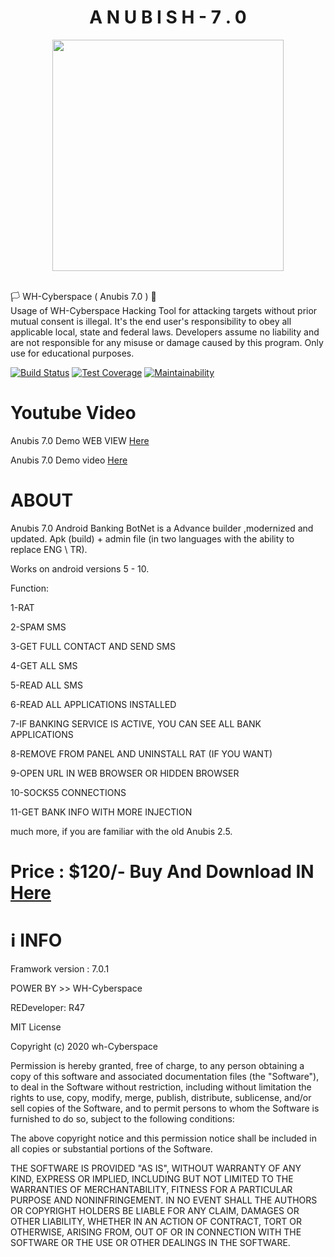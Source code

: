 <h1 align="center"> A N U B I S H - 7 . 0 </h1> 


<p align="center">
<img src="https://i.imgur.com/SJ2vhZA.png" height="370"><br>


<br>
</p>

  🏳 WH-Cyberspace ( Anubis 7.0 ) 🔞
<br>
Usage of WH-Cyberspace Hacking Tool for attacking targets without prior mutual consent is illegal. It's the end user's responsibility to obey all applicable local, state and federal laws. Developers assume no liability and are not responsible for any misuse or damage caused by this program. Only use for educational purposes.
  
[![Build Status](https://travis-ci.org/rapid7/metasploit-framework.svg?branch=master)](https://github.com/wh-Cyberspace/en) [![Test Coverage](https://api.codeclimate.com/v1/badges/943e398e619c09568f3f/test_coverage)](https://github.com/wh-Cyberspace/en) 
[![Maintainability](https://api.codeclimate.com/v1/badges/943e398e619c09568f3f/maintainability)](https://github.com/wh-Cyberspace/en)



# Youtube Video
Anubis 7.0 Demo WEB VIEW  [Here ]( https://www.whcyberspace.com/demo/anubis7/anubis%207.0/login.php "WEB VIEW ")

Anubis 7.0 Demo video  [Here ]( https://www.youtube.com/watch?v=XyDMvnyzWqI "Demo Video")

# ABOUT
Anubis 7.0 Android Banking BotNet is a Advance builder ,modernized and updated. Apk (build) + admin file (in two languages with the ability to replace ENG \ TR).

Works on android versions 5 - 10.

Function:

1-RAT

2-SPAM SMS

3-GET FULL CONTACT AND SEND SMS

4-GET ALL SMS

5-READ ALL SMS

6-READ ALL APPLICATIONS INSTALLED

7-IF BANKING SERVICE IS ACTIVE, YOU CAN SEE ALL BANK APPLICATIONS

8-REMOVE FROM PANEL AND UNINSTALL RAT (IF YOU WANT)

9-OPEN URL IN WEB BROWSER OR HIDDEN BROWSER

10-SOCKS5 CONNECTIONS

11-GET BANK INFO WITH MORE INJECTION

much more, if you are familiar with the old Anubis 2.5.


# Price : $120/-  Buy And Download IN [Here ]( https://whcyberspace.com/ "Buy And Download")




# ℹ INFO
Framwork version : 7.0.1 

POWER BY >> WH-Cyberspace  

REDeveloper: R47


MIT License

Copyright (c) 2020 wh-Cyberspace

Permission is hereby granted, free of charge, to any person obtaining a copy
of this software and associated documentation files (the "Software"), to deal
in the Software without restriction, including without limitation the rights
to use, copy, modify, merge, publish, distribute, sublicense, and/or sell
copies of the Software, and to permit persons to whom the Software is
furnished to do so, subject to the following conditions:

The above copyright notice and this permission notice shall be included in all
copies or substantial portions of the Software.

THE SOFTWARE IS PROVIDED "AS IS", WITHOUT WARRANTY OF ANY KIND, EXPRESS OR
IMPLIED, INCLUDING BUT NOT LIMITED TO THE WARRANTIES OF MERCHANTABILITY,
FITNESS FOR A PARTICULAR PURPOSE AND NONINFRINGEMENT. IN NO EVENT SHALL THE
AUTHORS OR COPYRIGHT HOLDERS BE LIABLE FOR ANY CLAIM, DAMAGES OR OTHER
LIABILITY, WHETHER IN AN ACTION OF CONTRACT, TORT OR OTHERWISE, ARISING FROM,
OUT OF OR IN CONNECTION WITH THE SOFTWARE OR THE USE OR OTHER DEALINGS IN THE
SOFTWARE.

